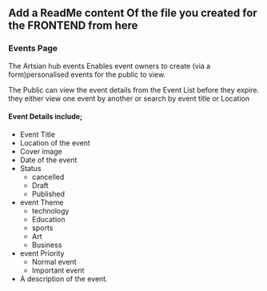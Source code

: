 ## Add a ReadMe content Of the file you created for the FRONTEND from here





### Events Page
 The Artsian hub events Enables event owners to create (via a form)personalised events for the public to view.

 The Public can view the event details from the Event List   before they expire. they either view one event by another or search by event title or Location

  #### Event Details include;
  - Event Title
  - Location of the event
  - Cover image
  - Date of the event
  - Status 
    - cancelled
    - Draft
     - Published
  - event Theme
     - technology
     - Education
    - sports
    - Art
    - Business
  - event Priority
    - Normal event
    - Important event
  - A description of the event.